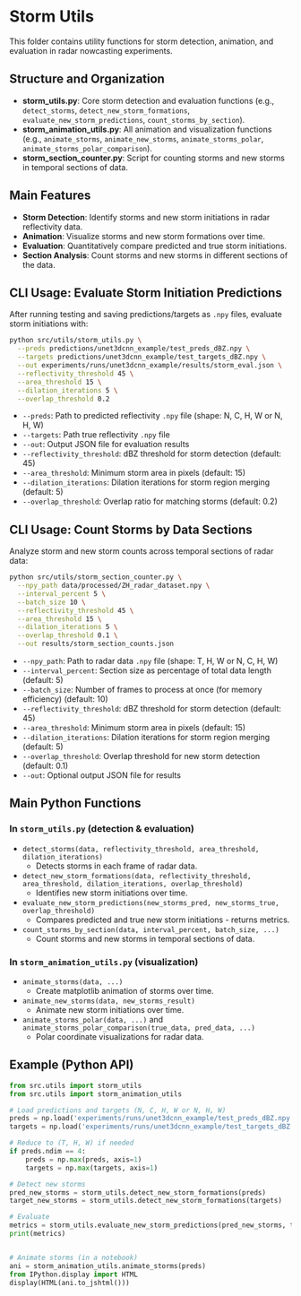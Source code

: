 # Storm Utils

This folder contains utility functions for storm detection, animation, and evaluation in radar nowcasting experiments.

## Structure and Organization

- **storm_utils.py**: Core storm detection and evaluation functions (e.g., `detect_storms`, `detect_new_storm_formations`, `evaluate_new_storm_predictions`, `count_storms_by_section`).
- **storm_animation_utils.py**: All animation and visualization functions (e.g., `animate_storms`, `animate_new_storms`, `animate_storms_polar`, `animate_storms_polar_comparison`).
- **storm_section_counter.py**: Script for counting storms and new storms in temporal sections of data.

## Main Features

- **Storm Detection**: Identify storms and new storm initiations in radar reflectivity data.
- **Animation**: Visualize storms and new storm formations over time.
- **Evaluation**: Quantitatively compare predicted and true storm initiations.
- **Section Analysis**: Count storms and new storms in different sections of the data.

## CLI Usage: Evaluate Storm Initiation Predictions

After running testing and saving predictions/targets as `.npy` files, evaluate storm initiations with:

```bash
python src/utils/storm_utils.py \
  --preds predictions/unet3dcnn_example/test_preds_dBZ.npy \
  --targets predictions/unet3dcnn_example/test_targets_dBZ.npy \
  --out experiments/runs/unet3dcnn_example/results/storm_eval.json \
  --reflectivity_threshold 45 \
  --area_threshold 15 \
  --dilation_iterations 5 \
  --overlap_threshold 0.2
```

- `--preds`: Path to predicted reflectivity `.npy` file (shape: N, C, H, W or N, H, W)
- `--targets`: Path true reflectivity `.npy` file
- `--out`: Output JSON file for evaluation results
- `--reflectivity_threshold`: dBZ threshold for storm detection (default: 45)
- `--area_threshold`: Minimum storm area in pixels (default: 15)
- `--dilation_iterations`: Dilation iterations for storm region merging (default: 5)
- `--overlap_threshold`: Overlap ratio for matching storms (default: 0.2)

## CLI Usage: Count Storms by Data Sections

Analyze storm and new storm counts across temporal sections of radar data:

```bash
python src/utils/storm_section_counter.py \
  --npy_path data/processed/ZH_radar_dataset.npy \
  --interval_percent 5 \
  --batch_size 10 \
  --reflectivity_threshold 45 \
  --area_threshold 15 \
  --dilation_iterations 5 \
  --overlap_threshold 0.1 \
  --out results/storm_section_counts.json
```

- `--npy_path`: Path to radar data `.npy` file (shape: T, H, W or N, C, H, W)
- `--interval_percent`: Section size as percentage of total data length (default: 5)
- `--batch_size`: Number of frames to process at once (for memory efficiency) (default: 10)
- `--reflectivity_threshold`: dBZ threshold for storm detection (default: 45)
- `--area_threshold`: Minimum storm area in pixels (default: 15)
- `--dilation_iterations`: Dilation iterations for storm region merging (default: 5)
- `--overlap_threshold`: Overlap threshold for new storm detection (default: 0.1)
- `--out`: Optional output JSON file for results

## Main Python Functions

### In `storm_utils.py` (detection & evaluation)
- `detect_storms(data, reflectivity_threshold, area_threshold, dilation_iterations)`
  - Detects storms in each frame of radar data.
- `detect_new_storm_formations(data, reflectivity_threshold, area_threshold, dilation_iterations, overlap_threshold)`
  - Identifies new storm initiations over time.
- `evaluate_new_storm_predictions(new_storms_pred, new_storms_true, overlap_threshold)`
  - Compares predicted and true new storm initiations - returns metrics.
- `count_storms_by_section(data, interval_percent, batch_size, ...)`
  - Count storms and new storms in temporal sections of data.

### In `storm_animation_utils.py` (visualization)
- `animate_storms(data, ...)`
  - Create matplotlib animation of storms over time.
- `animate_new_storms(data, new_storms_result)`
  - Animate new storm initiations over time.
- `animate_storms_polar(data, ...)` and `animate_storms_polar_comparison(true_data, pred_data, ...)`
  - Polar coordinate visualizations for radar data.

## Example (Python API)

```python
from src.utils import storm_utils
from src.utils import storm_animation_utils

# Load predictions and targets (N, C, H, W or N, H, W)
preds = np.load('experiments/runs/unet3dcnn_example/test_preds_dBZ.npy')
targets = np.load('experiments/runs/unet3dcnn_example/test_targets_dBZ.npy')

# Reduce to (T, H, W) if needed
if preds.ndim == 4:
    preds = np.max(preds, axis=1)
    targets = np.max(targets, axis=1)

# Detect new storms
pred_new_storms = storm_utils.detect_new_storm_formations(preds)
target_new_storms = storm_utils.detect_new_storm_formations(targets)

# Evaluate
metrics = storm_utils.evaluate_new_storm_predictions(pred_new_storms, target_new_storms)
print(metrics)


# Animate storms (in a notebook)
ani = storm_animation_utils.animate_storms(preds)
from IPython.display import HTML
display(HTML(ani.to_jshtml()))
```
